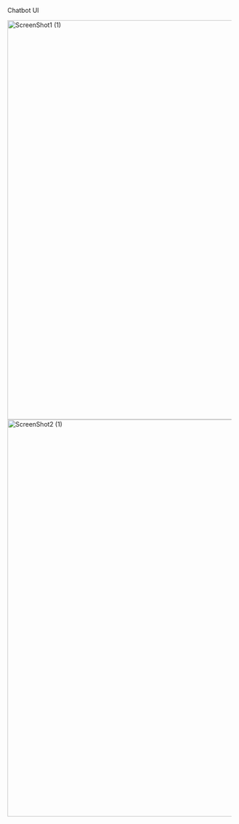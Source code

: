 Chatbot UI

<img width="1288" height="897" alt="ScreenShot1 (1)" src="https://github.com/user-attachments/assets/bf3cc93b-62c9-4799-9d7e-eed0a7df1b1d" />

<img width="1165" height="892" alt="ScreenShot2 (1)" src="https://github.com/user-attachments/assets/0301ed75-35a6-40ec-a314-51e80600bfa5" />
